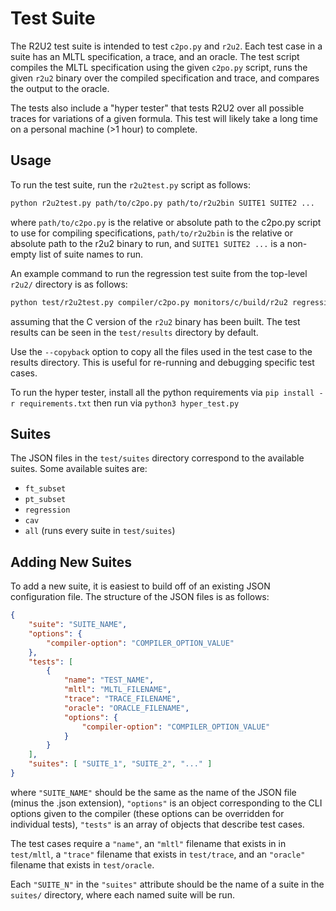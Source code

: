 # Test Suite

The R2U2 test suite is intended to test `c2po.py` and `r2u2`. Each test case in a suite has an MLTL
specification, a trace, and an oracle. The test script compiles the MLTL specification using the
given `c2po.py` script, runs the given `r2u2` binary over the compiled specification and trace, and
compares the output to the oracle.

The tests also include a "hyper tester" that tests R2U2 over all possible traces for variations of a
given formula. This test will likely take a long time on a personal machine (>1 hour) to complete.

## Usage

To run the test suite, run the `r2u2test.py` script as follows:
```bash
python r2u2test.py path/to/c2po.py path/to/r2u2bin SUITE1 SUITE2 ...
```
where `path/to/c2po.py` is the relative or absolute path to the c2po.py script to use for compiling
specifications, `path/to/r2u2bin` is the relative or absolute path to the r2u2 binary to run, and
`SUITE1 SUITE2 ...` is a non-empty list of suite names to run.

An example command to run the regression test suite from the top-level `r2u2/` directory is as
follows:
```bash
python test/r2u2test.py compiler/c2po.py monitors/c/build/r2u2 regression
```
assuming that the C version of the `r2u2` binary has been built. The test results can be seen in the
`test/results` directory by default.

Use the `--copyback` option to copy all the files used in the test case to the results directory.
This is useful for re-running and debugging specific test cases.

To run the hyper tester, install all the python requirements via `pip install -r requirements.txt`
then run via `python3 hyper_test.py`

## Suites

The JSON files in the `test/suites` directory correspond to the available suites. Some available
suites are:
- `ft_subset`
- `pt_subset`
- `regression`
- `cav`
- `all` (runs every suite in `test/suites`)

## Adding New Suites

To add a new suite, it is easiest to build off of an existing JSON configuration file. The structure
of the JSON files is as follows:

```json
{
    "suite": "SUITE_NAME",
    "options": {
        "compiler-option": "COMPILER_OPTION_VALUE"
    },
    "tests": [
        {
            "name": "TEST_NAME",
            "mltl": "MLTL_FILENAME",
            "trace": "TRACE_FILENAME",
            "oracle": "ORACLE_FILENAME",
            "options": {
                "compiler-option": "COMPILER_OPTION_VALUE"
            }
        }
    ],
    "suites": [ "SUITE_1", "SUITE_2", "..." ]
}
```

where `"SUITE_NAME"` should be the same as the name of the JSON file (minus the .json extension),
`"options"` is an object corresponding to the CLI options given to the compiler (these options can
be overridden for individual tests), `"tests"` is an array of objects that describe test cases. 

The test cases require a `"name"`, an `"mltl"` filename that exists in in `test/mltl`, a `"trace"`
filename that exists in `test/trace`, and an `"oracle"` filename that exists in `test/oracle`.

Each `"SUITE_N"` in the `"suites"` attribute should be the name of a suite in the `suites/`
directory, where each named suite will be run.